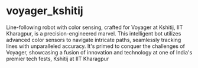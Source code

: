 # voyager_kshitij

Line-following robot with color sensing, crafted for Voyager at Kshitij, IIT Kharagpur, is a precision-engineered marvel. This intelligent bot utilizes advanced color sensors to navigate intricate paths, seamlessly tracking lines with unparalleled accuracy. It's primed to conquer the challenges of Voyager, showcasing a fusion of innovation and technology at one of India's premier tech fests, Kshitij at IIT Kharagpur
